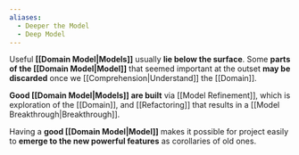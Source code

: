 ```yaml
---
aliases:
  - Deeper the Model
  - Deep Model
---
```

Useful **[[Domain Model|Models]]** usually **lie below the surface**. Some **parts of the [[Domain Model|Model]]** that seemed important at the outset **may be discarded** once we [[Comprehension|Understand]] the [[Domain]].

**Good [[Domain Model|Models]] are built** via [[Model Refinement]], which is exploration of the [[Domain]], and [[Refactoring]] that results in a [[Model Breakthrough|Breakthrough]].

Having a **good [[Domain Model|Model]]** makes it possible for project easily to **emerge to the new powerful features** as corollaries of old ones.
